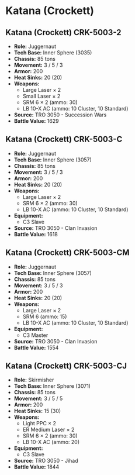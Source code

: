 # Katana (Crockett)
## Katana (Crockett) CRK-5003-2
- **Role:** Juggernaut
- **Tech Base:** Inner Sphere (3035)
- **Chassis:** 85 tons
- **Movement:** 3 / 5 / 3
- **Armor:** 200
- **Heat Sinks:** 20 (20)
- **Weapons:**
  - Large Laser × 2
  - Small Laser × 2
  - SRM 6 × 2 (ammo: 30)
  - LB 10-X AC (ammo: 10 Cluster, 10 Standard)
- **Source:** TRO 3050 - Succession Wars
- **Battle Value:** 1629

## Katana (Crockett) CRK-5003-C
- **Role:** Juggernaut
- **Tech Base:** Inner Sphere (3057)
- **Chassis:** 85 tons
- **Movement:** 3 / 5 / 3
- **Armor:** 200
- **Heat Sinks:** 20 (20)
- **Weapons:**
  - Large Laser × 2
  - SRM 6 × 2 (ammo: 30)
  - LB 10-X AC (ammo: 10 Cluster, 10 Standard)
- **Equipment:**
  - C3 Slave
- **Source:** TRO 3050 - Clan Invasion
- **Battle Value:** 1618

## Katana (Crockett) CRK-5003-CM
- **Role:** Juggernaut
- **Tech Base:** Inner Sphere (3057)
- **Chassis:** 85 tons
- **Movement:** 3 / 5 / 3
- **Armor:** 200
- **Heat Sinks:** 20 (20)
- **Weapons:**
  - Large Laser × 2
  - SRM 6 (ammo: 15)
  - LB 10-X AC (ammo: 10 Cluster, 10 Standard)
- **Equipment:**
  - C3 Master
- **Source:** TRO 3050 - Clan Invasion
- **Battle Value:** 1554

## Katana (Crockett) CRK-5003-CJ
- **Role:** Skirmisher
- **Tech Base:** Inner Sphere (3071)
- **Chassis:** 85 tons
- **Movement:** 3 / 5 / 5
- **Armor:** 200
- **Heat Sinks:** 15 (30)
- **Weapons:**
  - Light PPC × 2
  - ER Medium Laser × 2
  - SRM 6 × 2 (ammo: 30)
  - LB 10-X AC (ammo: 20)
- **Equipment:**
  - C3 Slave
- **Source:** TRO 3050 - Jihad
- **Battle Value:** 1844

